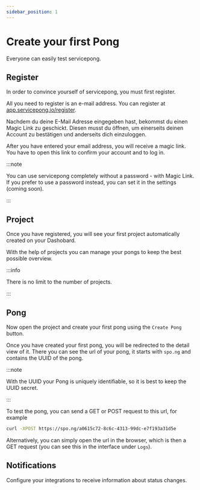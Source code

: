 ```yaml
---
sidebar_position: 1
---
```


# Create your first Pong

Everyone can easily test servicepong.

## Register

In order to convince yourself of servicepong, you must first register.

All you need to register is an e-mail address. You can register at [app.servicepong.io/register](https://app.servicepong.io/register).

Nachdem du deine E-Mail Adresse eingegeben hast, bekommst du einen Magic Link zu geschickt.
Diesen musst du öffnen, um einerseits deinen Account zu bestätigen und anderseits dich einzuloggen.

After you have entered your email address, you will receive a magic link.
You have to open this link to confirm your account and to log in.

:::note

You can use servicepong completely without a password - with Magic Link.
If you prefer to use a password instead, you can set it in the settings (coming soon).

:::

## Project

Once you have registered, you will see your first project automatically created on your Dashobard.

With the help of projects you can manage your pongs to keep the best possible overview.

:::info

There is no limit to the number of projects.

:::

## Pong

Now open the project and create your first pong using the `Create Pong` button.

Once you have created your first pong, you will be redirected to the detail view of it.
There you can see the url of your pong, it starts with `spo.ng` and contains the UUID of the pong.

:::note

With the UUID your Pong is uniquely identifiable, so it is best to keep the UUID secret.

:::

To test the pong, you can send a GET or POST request to this url, for example

```bash
curl -XPOST https://spo.ng/a0615c72-8c6c-4313-99dc-e7f193a31d5e
```

Alternatively, you can simply open the url in the browser, which is then a GET request (you can see this in the interface under `Logs`).

## Notifications

Configure your integrations to receive information about status changes.
